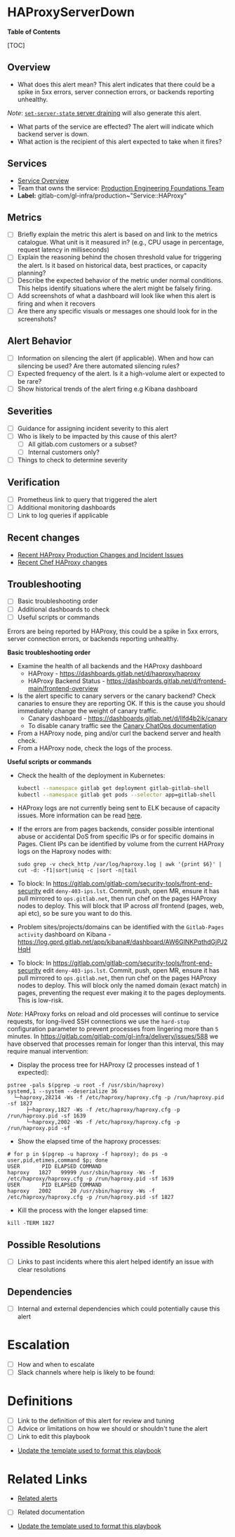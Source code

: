 # HAProxyServerDown

**Table of Contents**

[TOC]

## Overview

- What does this alert mean?
This alert indicates that there could be a spike in 5xx errors, server connection errors, or backends reporting unhealthy.

*Note*: [`set-server-state` server draining](https://gitlab.com/gitlab-com/runbooks/-/blob/master/docs/frontend/haproxy.md?ref_type=heads#set-server-state) will also generate this alert.
- What parts of the service are effected?
The alert will indicate which backend server is down. 
- What action is the recipient of this alert expected to take when it fires?


## Services

- [Service Overview](https://gitlab.com/gitlab-com/runbooks/-/blob/master/docs/frontend/haproxy.md?ref_type=heads)
- Team that owns the service: [Production Engineering Foundations Team](https://handbook.gitlab.com/handbook/engineering/infrastructure/core-platform/systems/gitaly/)
- **Label:** gitlab-com/gl-infra/production~"Service::HAProxy"

## Metrics

- [ ] Briefly explain the metric this alert is based on and link to the metrics catalogue. What unit is it measured in? (e.g., CPU usage in percentage, request latency in milliseconds)
- [ ] Explain the reasoning behind the chosen threshold value for triggering the alert. Is it based on historical data, best practices, or capacity planning?
- [ ] Describe the expected behavior of the metric under normal conditions. This helps identify situations where the alert might be falsely firing.
- [ ] Add screenshots of what a dashboard will look like when this alert is firing and when it recovers
- [ ] Are there any specific visuals or messages one should look for in the screenshots?

## Alert Behavior

- [ ] Information on silencing the alert (if applicable). When and how can silencing be used? Are there automated silencing rules?
- [ ] Expected frequency of the alert. Is it a high-volume alert or expected to be rare?
- [ ] Show historical trends of the alert firing e.g  Kibana dashboard

## Severities

- [ ] Guidance for assigning incident severity to this alert
- [ ] Who is likely to be impacted by this cause of this alert?
  - [ ] All gitlab.com customers or a subset?
  - [ ] Internal customers only?
- [ ] Things to check to determine severity

## Verification

- [ ] Prometheus link to query that triggered the alert
- [ ] Additional monitoring dashboards
- [ ] Link to log queries if applicable

## Recent changes

- [Recent HAProxy Production Changes and Incident Issues](https://gitlab.com/gitlab-com/gl-infra/production/-/issues/?sort=created_date&state=all&label_name%5B%5D=Service%3A%3AHAProxy&first_page_size=100)
- [Recent Chef HAProxy changes](https://gitlab.com/gitlab-com/gl-infra/chef-repo/-/merge_requests?scope=all&state=merged&label_name[]=Service%3A%3AHAProxy)

## Troubleshooting

- [ ] Basic troubleshooting order
- [ ] Additional dashboards to check
- [ ] Useful scripts or commands

Errors are being reported by HAProxy, this could be a spike in 5xx errors, server connection errors, or backends reporting unhealthy.

**Basic troubleshooting order**

- Examine the health of all backends and the HAProxy dashboard
  - HAProxy - <https://dashboards.gitlab.net/d/haproxy/haproxy>
  - HAProxy Backend Status - <https://dashboards.gitlab.net/d/frontend-main/frontend-overview>
- Is the alert specific to canary servers or the canary backend? Check canaries to ensure they are reporting OK. If this is the cause you should immediately change the weight of canary traffic.
  - Canary dashboard - <https://dashboards.gitlab.net/d/llfd4b2ik/canary>
  - To disable canary traffic see the [Canary ChatOps documentation](https://gitlab.com/gitlab-org/release/docs/blob/master/general/deploy/canary.md#canary-chatops)
- From a HAProxy node, ping and/or curl the backend server and health check.
- From a HAProxy node, check the logs of the process.

**Useful scripts or commands**

- Check the health of the deployment in Kubernetes:

  ```bash
  kubectl --namespace gitlab get deployment gitlab-gitlab-shell
  kubectl --namespace gitlab get pods --selector app=gitlab-shell
  ```

- HAProxy logs are not currently being sent to ELK because of capacity issues. More information can be read [here](./haproxy-logging.md).
- If the errors are from pages backends, consider possible intentional abuse or accidental DoS from specific IPs or for specific domains in Pages. Client IPs can be identified by volume from the current HAProxy logs on the Haproxy nodes with:
  ```
  sudo grep -v check_http /var/log/haproxy.log | awk '{print $6}' | cut -d: -f1|sort|uniq -c |sort -n|tail
  ```

- To block: In <https://gitlab.com/gitlab-com/security-tools/front-end-security> edit `deny-403-ips.lst`. Commit, push, open MR, ensure it has pull mirrored to `ops.gitlab.net`, then run chef on the pages HAProxy nodes to deploy. This will block that IP across *all* frontend (pages, web, api etc), so be sure you want to do this.
- Problem sites/projects/domains can be identified with the `Gitlab-Pages activity` dashboard on Kibana - <https://log.gprd.gitlab.net/app/kibana#/dashboard/AW6GlNKPqthdGjPJ2HqH>
- To block: In <https://gitlab.com/gitlab-com/security-tools/front-end-security> edit `deny-403-ips.lst`. Commit, push, open MR, ensure it has pull mirrored to `ops.gitlab.net`, then run chef on the pages HAProxy nodes to deploy. This will block only the named domain (exact match) in pages, preventing the request ever making it to the pages deployments. This is low-risk.

*Note*: HAProxy forks on reload and old processes will continue to service requests, for long-lived SSH connections we use the `hard-stop` configuration parameter to prevent processes from lingering more than `5` minutes. 
In <https://gitlab.com/gitlab-com/gl-infra/delivery/issues/588> we have observed that processes remain for longer than this interval, this may require manual intervention:

- Display the process tree for HAProxy (2 processes instead of 1 expected):

```
pstree -pals $(pgrep -u root -f /usr/sbin/haproxy)
systemd,1 --system --deserialize 36
  └─haproxy,28214 -Ws -f /etc/haproxy/haproxy.cfg -p /run/haproxy.pid -sf 1827
      ├─haproxy,1827 -Ws -f /etc/haproxy/haproxy.cfg -p /run/haproxy.pid -sf 1639
      └─haproxy,2002 -Ws -f /etc/haproxy/haproxy.cfg -p /run/haproxy.pid -sf
```

- Show the elapsed time of the haproxy processes:

```
# for p in $(pgrep -u haproxy -f haproxy); do ps -o user,pid,etimes,command $p; done
USER       PID ELAPSED COMMAND
haproxy   1827   99999 /usr/sbin/haproxy -Ws -f /etc/haproxy/haproxy.cfg -p /run/haproxy.pid -sf 1639
USER       PID ELAPSED COMMAND
haproxy   2002      20 /usr/sbin/haproxy -Ws -f /etc/haproxy/haproxy.cfg -p /run/haproxy.pid -sf 1827

```

- Kill the process with the longer elapsed time:

```
kill -TERM 1827
```





## Possible Resolutions

- [ ] Links to past incidents where this alert helped identify an issue with clear resolutions

## Dependencies

- [ ] Internal and external dependencies which could potentially cause this alert

# Escalation

- [ ] How and when to escalate
- [ ] Slack channels where help is likely to be found:

# Definitions

- [ ] Link to the definition of this alert for review and tuning
- [ ] Advice or limitations on how we should or shouldn't tune the alert
- [ ] Link to edit this playbook
- [Update the template used to format this playbook](https://gitlab.com/gitlab-com/runbooks/-/edit/master/docs/template-alert-playbook.md?ref_type=heads)

# Related Links

- [Related alerts](./)
- [ ] Related documentation
- [Update the template used to format this playbook](https://gitlab.com/gitlab-com/runbooks/-/edit/master/docs/template-alert-playbook.md?ref_type=heads)
